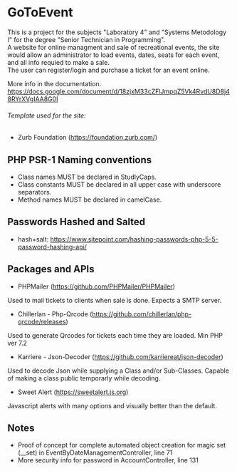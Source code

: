 # GoToEvent

This is a project for the subjects "Laboratory 4" and "Systems Metodology I" for the degree "Senior Technician in Programming".\
A website for online managment and sale of recreational events, the site would allow an administrator to load events, dates, seats for each event, and all info requied to make a sale.\
The user can register/login and purchase a ticket for an event online.

More info in the documentation.\
https://docs.google.com/document/d/18zjxM33cZFlJmpqZ5Vk4RvdU8D8j48RYrXVgIAA8G0I

###### Template used for the site:

- Zurb Foundation (https://foundation.zurb.com/)

## PHP PSR-1 Naming conventions

- Class names MUST be declared in StudlyCaps.
- Class constants MUST be declared in all upper case with underscore separators.
- Method names MUST be declared in camelCase.

## Passwords Hashed and Salted

- hash+salt: https://www.sitepoint.com/hashing-passwords-php-5-5-password-hashing-api/

## Packages and APIs

- PHPMailer (https://github.com/PHPMailer/PHPMailer)

Used to mail tickets to clients when sale is done. Expects a SMTP server.

- Chillerlan - Php-Qrcode (https://github.com/chillerlan/php-qrcode/releases)

Used to generate Qrcodes for tickets each time they are loaded. Min PHP ver 7.2

- Karriere - Json-Decoder (https://github.com/karriereat/json-decoder)

Used to decode Json while supplying a Class and/or Sub-Classes. Capable of making a class public temporarly while decoding.

- Sweet Alert (https://sweetalert.js.org)

Javascript alerts with many options and visually better than the default.

## Notes

- Proof of concept for complete automated object creation for magic set (__set) in EventByDateManagementController, line 71
- More security info for password in AccountController, line 131





 
